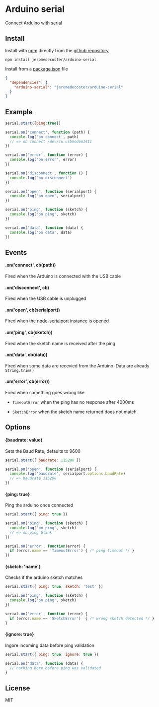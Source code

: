 # Arduino serial

Connect Arduino with serial

## Install

Install with <a href="https://docs.npmjs.com/cli/install" target="_blank">npm</a> directly from the <a href="https://github.com/jeromedecoster/arduino-serial" target="_blank">github repository</a>

```
npm install jeromedecoster/arduino-serial
```

Install from a <a href="https://docs.npmjs.com/files/package.json#github-urls" target="_blank">package.json</a> file

```json
{
  "dependencies": {
    "arduino-serial": "jeromedecoster/arduino-serial"
  }
}
```

## Example

```js
serial.start({ping:true})

serial.on('connect', function (path) {
  console.log('on connect', path)
  // => on connect /dev/cu.usbmodem1411
})

serial.on('error', function (error) {
  console.log('on error', error)
})

serial.on('disconnect', function () {
  console.log('on disconnect')
})

serial.on('open', function (serialport) {
  console.log('on open', serialport)
})

serial.on('ping', function (sketch) {
  console.log('on ping', sketch)
})

serial.on('data', function (data) {
  console.log('on data', data)
})
```

## Events

#### .on('connect', cb(path))

Fired when the Arduino is connected with the USB cable

#### .on('disconnect', cb)

Fired when the USB cable is unplugged

#### .on('open', cb(serialport))

Fired when the <a href="https://github.com/voodootikigod/node-serialport" target="_blank">node-serialport</a> instance is opened

#### .on('ping', cb(sketch))

Fired when the sketch name is received after the ping

#### .on('data', cb(data))

Fired when some data are recevied from the Arduino. Data are already `String.trim()`

#### .on('error', cb(error))

Fired when something goes wrong like

* `TimeoutError` when the ping has no response after 4000ms

* `SketchError` when the sketch name returned does not match

## Options

#### {baudrate: value}

Sets the Baud Rate, defaults to 9600

```js
serial.start({ baudrate: 115200 })

serial.on('open', function (serialport) {
  console.log('baudrate', serialport.options.baudRate)
  // => baudrate 115200
})
```

#### {ping: true}

Ping the arduino once connected

```js
serial.start({ ping: true })

serial.on('ping', function (sketch) {
  console.log('on ping', sketch)
  // => on ping blink
})

serial.on('error', function(error) {
  if (error.name == 'TimeoutError') { /* ping timeout */ }
})
```

#### {sketch: 'name'}

Checks if the arduino sketch matches

```js
serial.start({ ping: true, sketch: 'test' })

serial.on('ping', function (sketch) {
  console.log('on ping', sketch)
})

serial.on('error', function (error) {
  if (error.name == 'SketchError')  { /* wrong sketch detected */ }
}
```

#### {ignore: true}

Ingore incoming data before ping validation

```js
serial.start({ ping: true, ignore: true })

serial.on('data', function (data) {
  // nothing here before ping was validated
}
```

## License

MIT
